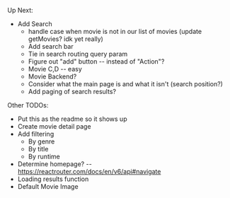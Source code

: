 Up Next: 
- Add Search
    - handle case when movie is not in our list of movies (update getMovies? idk yet really)
    - Add search bar
    - Tie in search routing query param 
    - Figure out "add" button -- instead of "Action"?
    - Movie C,D  -- easy
    - Movie Backend?
    - Consider what the main page is and what it isn't (search position?)
    - Add paging of search results? 

Other TODOs:
- Put this as the readme so it shows up
- Create movie detail page
- Add filtering
    - By genre
    - By title
    - By runtime 
- Determine homepage? -- https://reactrouter.com/docs/en/v6/api#navigate
- Loading results function
- Default Movie Image 